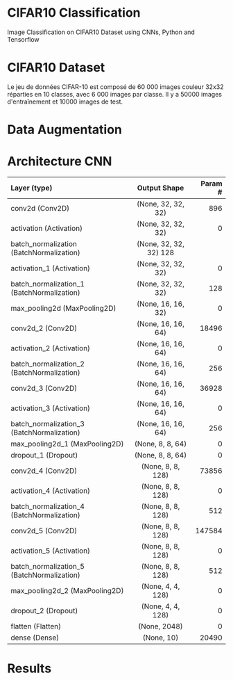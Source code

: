 # CIFAR10 Classification
Image Classification on CIFAR10 Dataset using CNNs, Python and Tensorflow 

# CIFAR10 Dataset
Le jeu de données CIFAR-10 est composé de 60 000 images couleur 32x32 réparties en 10 classes, avec 6 000 images par classe. Il y a 50000 images d'entraînement et 10000 images de test.

# Data Augmentation


# Architecture CNN 

| Layer (type)   |        Output Shape     |        Param #|
| :---         |     :---:      |          ---: |
| conv2d (Conv2D)   |          (None, 32, 32, 32)   |     896  |                                                                     
| activation (Activation)  |   (None, 32, 32, 32)    |    0         |                                                                
| batch_normalization (BatchNormalization) |  (None, 32, 32, 32)       128   |                                                                                          |conv2d_1 (Conv2D)      |     (None, 32, 32, 32)     |   9248      |                                                                 
|activation_1 (Activation)  | (None, 32, 32, 32)    |    0       |                                                                 
|batch_normalization_1 (BatchNormalization) | (None, 32, 32, 32)  |     128   |                                                                    
|max_pooling2d (MaxPooling2D)   |  (None, 16, 16, 32)    |   0     |                                                                                                   |dropout (Dropout)     |      (None, 16, 16, 32)   |     0         |
|conv2d_2 (Conv2D)    |       (None, 16, 16, 64)   |     18496    | 
|activation_2 (Activation)  | (None, 16, 16, 64)   |     0       |  
|batch_normalization_2 (BatchNormalization) |  (None, 16, 16, 64)  |     256 |      
|conv2d_3 (Conv2D)    |       (None, 16, 16, 64)   |     36928     |
|activation_3 (Activation)  | (None, 16, 16, 64)  |      0      |   
|batch_normalization_3 (BatchNormalization) |  (None, 16, 16, 64)   |    256    |   
|max_pooling2d_1 (MaxPooling2D) |(None, 8, 8, 64)   |      0   |      
|dropout_1 (Dropout)      |   (None, 8, 8, 64)     |     0      |   
| conv2d_4 (Conv2D)    |       (None, 8, 8, 128)   |      73856    | 
|activation_4 (Activation)  | (None, 8, 8, 128)    |     0        | 
|batch_normalization_4 (BatchNormalization) |  (None, 8, 8, 128)   |     512       |
|conv2d_5 (Conv2D)      |     (None, 8, 8, 128)    |     147584    |
|activation_5 (Activation)   |(None, 8, 8, 128)   |      0      |   
|batch_normalization_5 (BatchNormalization) |  (None, 8, 8, 128)  |      512   |    
|max_pooling2d_2 (MaxPooling2D)| (None, 4, 4, 128) |       0   |      
|dropout_2 (Dropout)  |       (None, 4, 4, 128)  |       0     |    
|flatten (Flatten)| (None, 2048)    |          0         |
|dense (Dense)    |           (None, 10)     |           20490|

# Results

